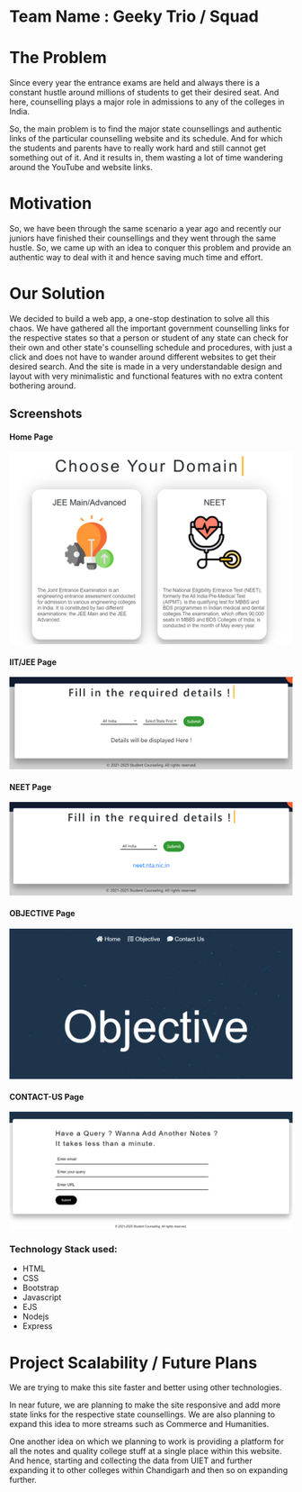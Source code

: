 # Team Name : Geeky Trio / Squad

# The Problem
Since every year the entrance exams are held and always there is a constant hustle around millions of students to get their desired seat. And here, counselling plays a major role in admissions to any of the colleges in India.

So, the main problem is to find the major state counsellings and authentic links of the particular counselling website and its schedule. And for which the students and parents have to really work hard and still cannot get something out of it. And it results in, them wasting a lot of time wandering around the YouTube and website links.

# Motivation
So, we have been through the same scenario a year ago and recently our juniors have finished their counsellings and they went through the same hustle. So, we came up with an idea to conquer this problem and provide an authentic way to deal with it and hence saving much time and effort.

# Our Solution
We decided to build a web app, a one-stop destination to solve all this chaos. We have gathered all the important government counselling links for the respective states so that a person or student of any state can check for their own and other state's counselling schedule and procedures, with just a click and does not have to wander around different websites to get their desired search. And the site is made in a very understandable design and layout with very minimalistic and functional features with no extra content bothering around.


## Screenshots
#### Home Page
![Home Page!](./views/static/images/Screen-Shots/Home-Page-ss.png "Home-Page")


#### IIT/JEE Page
![IIT/JEE Page!](./views/static/images/Screen-Shots/IIT-Page-ss.png "IIT/JEE-Page")


#### NEET Page
![NEET Page!](./views/static/images/Screen-Shots/NEET-Page-ss.png "NEET-Page")


#### OBJECTIVE Page
![OBJECTIVE Page!](./views/static/images/Screen-Shots/Objective-Page-ss.png "OBJECTIVE-Page")


#### CONTACT-US Page
![CONTACT-US Page!](./views/static/images/Screen-Shots/Contact-Us-Page-ss.png "CONTACT-Page")



### Technology Stack used:
- HTML
- CSS
- Bootstrap
- Javascript
- EJS
- Nodejs
- Express

 
# Project Scalability / Future Plans
We are trying to make this site faster and better using other technologies.

In near future, we are planning to make the site responsive and add more state links for the respective state counsellings. We are also planning to expand this idea to more streams such as Commerce and Humanities. 

One another idea on which we planning to work is providing a platform for all the notes and quality college stuff at a single place within this website. And hence, starting and collecting the data from UIET and further expanding it to other colleges within Chandigarh and then so on expanding further.
